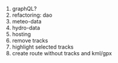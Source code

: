 1. graphQL?
3. refactoring: dao
4. meteo-data
5. hydro-data
6. hosting
7. remove tracks
8. highlight selected tracks
9. create route without tracks and kml/gpx
